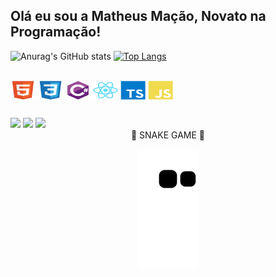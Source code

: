 ## Olá eu sou a Matheus Mação, Novato na Programação!



![Anurag's GitHub stats](https://github-readme-stats.vercel.app/api?username=Matheuskoeller&show_icons=true&theme=radical)
[![Top Langs](https://github-readme-stats.vercel.app/api/top-langs/?username=anuraghazra&show_icons=true&theme=radical&layout=compact)](https://github.com/anuraghazra/github-readme-stats)
  

<div style="display: inline_block"><br>
  <img align="center" alt="Matheus-HTML" height="30" width="40" src="https://raw.githubusercontent.com/devicons/devicon/master/icons/html5/html5-original.svg">
  <img align="center" alt="Matheus-CSS" height="30" width="40" src="https://raw.githubusercontent.com/devicons/devicon/master/icons/css3/css3-original.svg">
  <img align="center" alt="Matheus-Csharp" height="30" width="40" src="https://raw.githubusercontent.com/devicons/devicon/master/icons/csharp/csharp-original.svg">
  <img align="center" alt="Matheus-React" height="30" width="40" src="https://raw.githubusercontent.com/devicons/devicon/master/icons/react/react-original.svg">
  <img align="center" alt="Matheus-Ts" height="30" width="40" src="https://raw.githubusercontent.com/devicons/devicon/master/icons/typescript/typescript-plain.svg">
  <img align="center" alt="Matheus-Js" height="30" width="40" src="https://raw.githubusercontent.com/devicons/devicon/master/icons/javascript/javascript-plain.svg">
</div>
  
  ## 
 
<div>
  <a href="https://www.instagram.com/matheus_koeller/" target="_blank"><img src="https://img.shields.io/badge/-Instagram-%23E4405F?style=for-the-badge&logo=instagram&logoColor=white" target="_blank"></a>
  <a href = "mailto:matheuskoeller21@gmail.com"><img src="https://img.shields.io/badge/-Gmail-%23333?style=for-the-badge&logo=gmail&logoColor=white" target="_blank"></a>
  <a href="https://www.linkedin.com/in/matheus-ma%C3%A7%C3%A3o-458258238/" target="_blank"><img src="https://img.shields.io/badge/-LinkedIn-%230077B5?style=for-the-badge&logo=linkedin&logoColor=white" target="_blank"></a> 
 
    
</div>

<div align="center">
  🐍 SNAKE GAME 🐍


![Snake animation](https://github.com/MatheusKoeller/MatheusKoeller/blob/output/github-contribution-grid-snake.svg)
</div>
